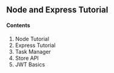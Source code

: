 ## Node and Express Tutorial

#### Contents

1. Node Tutorial
2. Express Tutorial
3. Task Manager
4. Store API
5. JWT Basics
